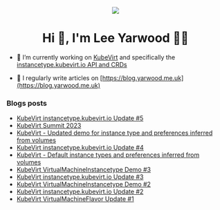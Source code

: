 <p align="center">
   <img src="https://media.tenor.com/Rl4jpTcVL2QAAAAM/shaun-of-the-dead-cheers.gif">
</p>
<h1 align="center">Hi 👋, I'm Lee Yarwood 👨‍🌾 </h1>

- 🔭 I’m currently working on [KubeVirt](https://kubevirt.io) and specifically the [instancetype.kubevirt.io API and CRDs](https://kubevirt.io/user-guide/virtual_machines/instancetypes/)

- 📝 I regularly write articles on [https://blog.yarwood.me.uk](https://blog.yarwood.me.uk)

### Blogs posts
<!-- BLOG-POST-LIST:START -->
- [KubeVirt instancetype.kubevirt.io Update #5](https://blog.yarwood.me.uk/2023/06/22/kubevirt_instancetype_update_5/)
- [KubeVirt Summit 2023](https://blog.yarwood.me.uk/2023/04/03/kubevirt_summit_2023/)
- [KubeVirt - Updated demo for instance type and preferences inferred from volumes](https://blog.yarwood.me.uk/2023/01/19/kubevirt_instancetype_infer_instancetype_updated/)
- [KubeVirt instancetype.kubevirt.io Update #4](https://blog.yarwood.me.uk/2023/01/18/kubevirt_instancetype_update_4/)
- [KubeVirt - Default instance types and preferences inferred from volumes](https://blog.yarwood.me.uk/2022/10/31/kubevirt_instancetype_infer_instancetype/)
- [KubeVirt VirtualMachineInstancetype Demo #3](https://blog.yarwood.me.uk/2022/10/27/kubevirt_instancetype_demo_3/)
- [KubeVirt instancetype.kubevirt.io Update #3](https://blog.yarwood.me.uk/2022/10/05/kubevirt_instancetype_update_3/)
- [KubeVirt VirtualMachineInstancetype Demo #2](https://blog.yarwood.me.uk/2022/08/03/kubevirt_instancetype_demo_2/)
- [KubeVirt instancetype.kubevirt.io Update #2](https://blog.yarwood.me.uk/2022/07/21/kubevirt_instancetype_update_2/)
- [KubeVirt VirtualMachineFlavor Update #1](https://blog.yarwood.me.uk/2022/06/23/kubevirt_flavors_update_1/)
<!-- BLOG-POST-LIST:END -->
